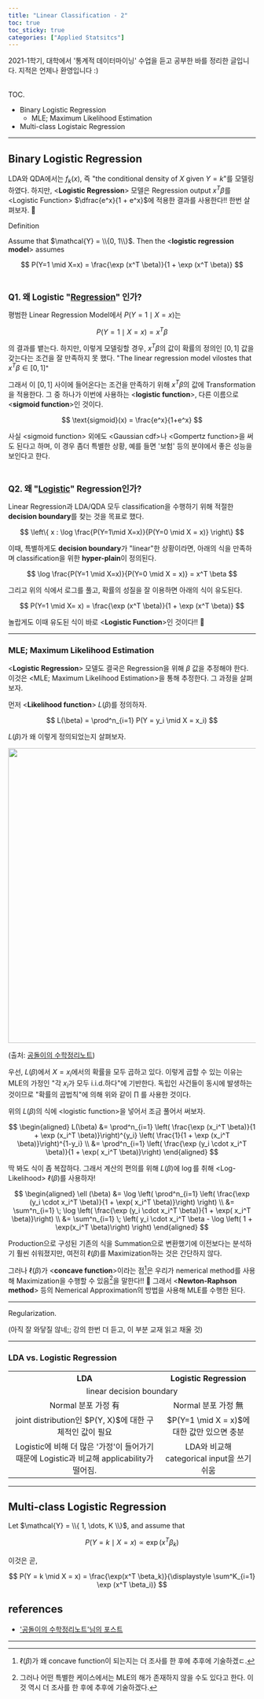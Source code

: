 ```yaml
---
title: "Linear Classification - 2"
toc: true
toc_sticky: true
categories: ["Applied Statsitcs"]
---
```



2021-1학기, 대학에서 '통계적 데이터마이닝' 수업을 듣고 공부한 바를 정리한 글입니다. 지적은 언제나 환영입니다 :)

<br><span class="statement-title">TOC.</span><br>

- Binary Logistic Regression
  - MLE; Maximum Likelihood Estimation
- Multi-class Logistaic Regression

<hr/>

## Binary Logistic Regression

LDA와 QDA에서는 $f_k(x)$, 즉 "the conditional density of $X$ given $Y=k$"를 모델링하였다. 하지만, \<**Logistic Regression**\> 모델은 Regression output $x^T \beta$를 \<Logistic Function\> $\dfrac{e^x}{1 + e^x}$에 적용한 결과를 사용한다!! 한번 살펴보자. 🤩

<span class="statement-title">Definition</span><br>

Assume that $\mathcal{Y} = \\{0, 1\\}$. Then the \<**logistic regression model**\> assumes

$$
P(Y=1 \mid X=x) = \frac{\exp (x^T \beta)}{1 + \exp (x^T \beta)}
$$

<br/>

<big><b>Q1. 왜 Logistic "<u>Regression</u>" 인가?</b></big>

평범한 Linear Regression Model에서 $P(Y = 1 \mid X = x)$는

$$
P(Y = 1 \mid X=x) = x^T \beta
$$

의 결과를 뱉는다. 하지만, 이렇게 모델링할 경우, $x^T \beta$의 값이 확률의 정의인 $[0, 1]$ 값을 갖는다는 조건을 잘 만족하지 못 했다. "The linear regression model vilostes that $x^T \beta \in [0, 1]$"

그래서 이 $[0, 1]$ 사이에 들어온다는 조건을 만족하기 위해 $x^T \beta$의 값에 Transformation을 적용한다. 그 중 하나가 이번에 사용하는 \<**logistic function**\>, 다른 이름으로 \<**sigmoid function**\>인 것이다.

$$
\text{sigmoid}(x) = \frac{e^x}{1+e^x}
$$

사실 \<sigmoid function\> 외에도 \<Gaussian cdf\>나 \<Gompertz function\>을 써도 된다고 하며, 이 경우 좀더 특별한 상황, 예를 들면 '보험' 등의 분야에서 좋은 성능을 보인다고 한다.

<br/>

<big><b>Q2. 왜 "<u>Logistic</u>" Regression인가?</b></big>

Linear Regression과 LDA/QDA 모두 classification을 수행하기 위해 적절한 **decision boundary**를 찾는 것을 목표로 했다.

$$
\left\{ x : \log \frac{P(Y=1\mid X=x)}{P(Y=0 \mid X = x)} \right\}
$$

이때, 특별하게도 **decision boundary**가 "linear"한 상황이라면, 아래의 식을 만족하며 classification을 위한 **hyper-plain**이 정의된다.

$$
\log \frac{P(Y=1 \mid X=x)}{P(Y=0 \mid X = x)} = x^T \beta
$$

그리고 위의 식에서 로그를 풀고, 확률의 성질을 잘 이용하면 아래의 식이 유도된다.

$$
P(Y=1 \mid X= x) = \frac{\exp (x^T \beta)}{1 + \exp (x^T \beta)}
$$

놀랍게도 이때 유도된 식이 바로 \<**Logistic Function**\>인 것이다!! 🤩

<hr/>

### MLE; Maximum Likelihood Estimation

\<**Logistic Regression**\> 모델도 결국은 Regression을 위해 $\beta$ 값을 추정해야 한다. 이것은 \<MLE; Maximum Likelihood Estimation\>을 통해 추정한다. 그 과정을 살펴보자.

먼저 \<**Likelihood function**\> $L(\beta)$를 정의하자.

$$
L(\beta) = \prod^n_{i=1} P(Y = y_i \mid X = x_i)
$$

$L(\beta)$가 왜 이렇게 정의되었는지 살펴보자.

<div class="img-wrapper">
  <img src="https://raw.githubusercontent.com/angeloyeo/angeloyeo.github.io/master/pics/2020-07-17-MLE/pic2.png" width="600px">
  <p>
  (출처: <a href="https://angeloyeo.github.io/2020/07/17/MLE.html">공돌이의 수학정리노트</a>)
  </p>
</div>

우선, $L(\beta)$에서 $X=x_i$에서의 확률을 모두 곱하고 있다. 이렇게 곱할 수 있는 이유는 MLE의 가정인 <span class="half_HL">"각 $x_i$가 모두 i.i.d.하다"</span>에 기반한다. 독립인 사건들이 동시에 발생하는 것이므로 "확률의 곱법칙"에 의해 위와 같이 $\prod$ 를 사용한 것이다.

위의 $L(\beta)$의 식에 \<logistic function\>을 넣어서 조금 풀어서 써보자.

$$
\begin{aligned}
L(\beta) &= \prod^n_{i=1} \left( \frac{\exp (x_i^T \beta)}{1 + \exp (x_i^T \beta)}\right)^{y_i} \left( \frac{1}{1 + \exp (x_i^T \beta)}\right)^{1-y_i} \\
&= \prod^n_{i=1} \left( \frac{\exp (y_i \cdot x_i^T \beta)}{1 + \exp( x_i^T \beta)}\right)
\end{aligned}
$$

딱 봐도 식이 좀 복잡하다. 그래서 계산의 편의를 위해 $L(\beta)$에 $\log$를 취해 \<Log-Likelihood\> $\ell(\beta)$를 사용하자!

$$
\begin{aligned}
\ell (\beta) &= \log \left( \prod^n_{i=1} \left( \frac{\exp (y_i \cdot x_i^T \beta)}{1 + \exp( x_i^T \beta)}\right) \right) \\
&= \sum^n_{i=1} \; \log \left( \frac{\exp (y_i \cdot x_i^T \beta)}{1 + \exp( x_i^T \beta)}\right) \\
&= \sum^n_{i=1} \; \left(  y_i \cdot x_i^T \beta - \log \left( 1 + \exp(x_i^T \beta)\right) \right)
\end{aligned}
$$

Production으로 구성된 기존의 식을 Summation으로 변환했기에 이전보다는 분석하기 훨씬 쉬워졌지만, 여전히 $\ell (\beta)$를 Maximization하는 것은 간단하지 않다.

그러나 $\ell (\beta)$가 \<**concave function**\>이라는 점[^1]은 우리가 <span class="half_HL">nemerical method를 사용해 Maximization을 수행할 수 있음</span>[^2]을 말한다!! 🤩 그래서 \<**Newton-Raphson method**\> 등의 Nemerical Approximation의 방법을 사용해 MLE를 수행한 된다.

<hr/>

<span class="statement-title">Regularization.</span><br>

(아직 잘 와닿질 않네;; 강의 한번 더 듣고, 이 부분 교재 읽고 채울 것)

<hr/>

### LDA vs. Logistic Regression

<table style="text-align: center; table-layout:fixed">
<th>LDA</th>
<th>Logistic Regression</th>
<tr>
    <td colspan="2">linear decision boundary</td>
</tr>
<tr>
    <td>Normal 분포 가정 有</td>
    <td>Normal 분포 가정 無</td>
</tr>
<tr>
    <td>joint distribution인 $P(Y, X)$에 대한 구체적인 값이 필요</td>
    <td>$P(Y=1 \mid X = x)$에 대한 값만 있으면 충분</td>
</tr>
<tr>
    <td>Logistic에 비해 더 많은 '가정'이 들어가기 때문에 Logistic과 비교해 applicability가 떨어짐.</td>
    <td>LDA와 비교해 categorical input을 쓰기 쉬움</td>
</tr>
</table>

<hr/>

## Multi-class Logistic Regression

Let $\mathcal{Y} = \\{ 1, \dots, K \\}$, and assume that

$$
P(Y = k \mid X = x) \propto \exp (x^T \beta_k)
$$

이것은 곧,

$$
P(Y = k \mid X = x) = \frac{\exp(x^T \beta_k)}{\displaystyle \sum^K_{i=1} \exp (x^T \beta_i)}
$$



## references

- ['공돌이의 수학정리노트'님의 포스트](https://angeloyeo.github.io/2020/07/17/MLE.html)

<hr/>

[^1]: $\ell (\beta)$가 왜 concave function이 되는지는 더 조사를 한 후에 추후에 기술하겠ㄷ.

[^2]: 그러나 어떤 특별한 케이스에서는 MLE의 해가 존재하지 않을 수도 있다고 한다. 이것 역시 더 조사를 한 후에 추후에 기술하겠다.